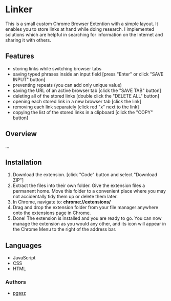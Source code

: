 # Linker
This is a small custom Chrome Browser Extention with a simple layout. It enables you to store links at hand while doing research. I implemented solutions which are helpful in searching for information on the Internet and sharing it with others.

## Features
- storing links while switching browser tabs
- saving typed phrases inside an input field [press "Enter" or click "SAVE INPUT" button]
- preventing repeats (you can add only unique value)
- saving the URL of an active browser tab [click the "SAVE TAB" button]
- deleting all of the stored links [double click the "DELETE ALL" button]
- opening each stored link in a new browser tab [click the link]
- removing each link separately [click red "x" next to the link]
- copying the list of the stored links in a clipboard [click the "COPY" button]

## Overview
...

## Installation
1. Download the extension. [click "Code" button and select "Download ZIP"]
2. Extract the files into their own folder. Give the extension files a permanent home. Move this folder to a convenient place where you may not accidentally tidy them up or delete them later. 
3. In Chrome, navigate to:  **chrome://extensions/**
4. Drag and drop the extension folder from your file manager anywhere onto the extensions page in Chrome.
5. Done! The extension is installed and you are ready to go. You can now manage the extension as you would any other, and its icon will appear in the Chrome Menu to the right of the address bar.

## Languages
- JavaScript
- CSS
- HTML

### Authors
- [pgasz](https://github.com/pgasz "pgasz")
